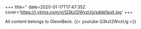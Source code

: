 +++
title=''
date=2020-01-17T17:47:35Z
cover='https://i.ytimg.com/vi/Q3kzI2WvzUg/sddefault.jpg'
+++

All content belongs to GlennBeck.
{{< youtube Q3kzI2WvzUg >}}

